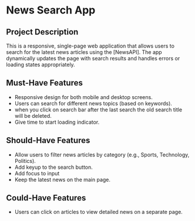 # News Search App

## Project Description

This is a responsive, single-page web application that allows users to search for the latest news articles using the [NewsAPI]. The app dynamically updates the page with search results and handles errors or loading states appropriately.

## Must-Have Features

- Responsive design for both mobile and desktop screens.
- Users can search for different news topics (based on keywords).
- when you click on search bar after the last search the old search title will be deleted.
- Give time to start loading indicator.

## Should-Have Features

- Allow users to filter news articles by category (e.g., Sports, Technology, Politics).
- Add keyup to the search button.
- Add focus to input
- Keep the latest news on the main page.

## Could-Have Features

- Users can click on articles to view detailed news on a separate page.
